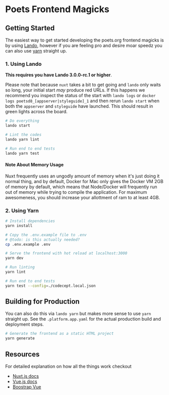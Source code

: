Poets Frontend Magicks
======================

Getting Started
---------------

The easiest way to get started developing the poets.org frontend magicks is by using [Lando](https://github.com/lando/lando), however if you are feeling pro and desire moar speedz you can also use [yarn](https://yarnpkg.com/en/) straight up.

### 1. Using Lando

**This requires you have Lando 3.0.0-rc.1 or higher**.

Please note that because `nuxt` takes a bit to get going and `lando` only waits so long, your initial start *may* produce red URLs. If this happens we recommend you inspect the status of the start with `lando logs` or `docker logs poetsd8_[appserver|styleguide]_1` and then rerun `lando start` when both the `appserver` and `styleguide` have launched. This should result in green lights across the board.

```bash
# Do everything
lando start

# Lint the codes
lando yarn lint

# Run end to end tests
lando yarn test
```

#### Note About Memory Usage

Nuxt frequently uses an ungodly amount of memory when it's just doing it normal thing, and by default, Docker for Mac only gives the Docker VM 2GB of memory by default, which means that Node/Docker will frequently run out of memory while trying to compile the application. For maximum awesomeness, you should increase your allottment of ram to at least 4GB.

### 2. Using Yarn

``` bash
# Install dependencies
yarn install

# Copy the .env.example file to .env
# @todo: is this actually needed?
cp .env.example .env

# Serve the frontend with hot reload at localhost:3000
yarn dev

# Run linting
yarn lint

# Run end to end tests
yarn test --config=./codecept.local.json
```

Building for Production
-----------------------

You can also do this via `lando yarn` but makes more sense to use `yarn` straight up. See the `.platform.app.yaml` for the actual production build and deployment steps.

```bash
# Generate the frontend as a static HTML project
yarn generate
```

Resources
---------

For detailed explanation on how all the things work checkout

* [Nuxt.js docs](https://github.com/nuxt/nuxt.js)
* [Vue.js docs](https://vuejs.org/v2/guide/)
* [Boostrap Vue](https://bootstrap-vue.js.org/)
